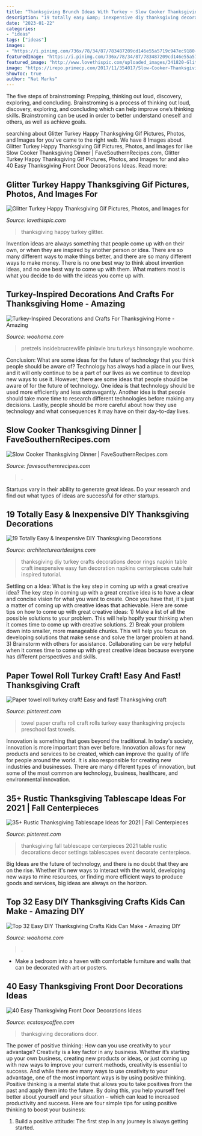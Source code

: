 ```yaml
---
title: "Thanksgiving Brunch Ideas With Turkey ~ Slow Cooker Thanksgiving Dinner"
description: "19 totally easy &amp; inexpensive diy thanksgiving decorations"
date: "2023-01-22"
categories:
- "ideas"
tags: ["ideas"]
images:
- "https://i.pinimg.com/736x/78/34/87/783487209cd146e55a5719c947ec9180--paper-towel-rolls-paper-towels.jpg"
featuredImage: "https://i.pinimg.com/736x/78/34/87/783487209cd146e55a5719c947ec9180--paper-towel-rolls-paper-towels.jpg"
featured_image: "http://www.lovethispic.com/uploaded_images/341820-Glitter-Turkey-Happy-Thanksgiving-Gif.gif"
image: "https://irepo.primecp.com/2017/11/354017/Slow-Cooker-Thanksgiving-Dinner_ExtraLarge1000_ID-2512664.jpg?v=2512664"
ShowToc: true
author: "Nat Marks"
---
```



The five steps of brainstroming: Prepping, thinking out loud, discovery, exploring, and concluding.
Brainstroming is a process of thinking out loud, discovery, exploring, and concluding which can help improve one’s thinking skills. Brainstroming can be used in order to better understand oneself and others, as well as achieve goals.

	

		
searching about Glitter Turkey Happy Thanksgiving Gif Pictures, Photos, and Images for you've came to the right web. We have 8 Images about Glitter Turkey Happy Thanksgiving Gif Pictures, Photos, and Images for like Slow Cooker Thanksgiving Dinner | FaveSouthernRecipes.com, Glitter Turkey Happy Thanksgiving Gif Pictures, Photos, and Images for and also 40 Easy Thanksgiving Front Door Decorations Ideas. Read more:
		
    
## Glitter Turkey Happy Thanksgiving Gif Pictures, Photos, And Images For

<img loading=lazy src="http://www.lovethispic.com/uploaded_images/341820-Glitter-Turkey-Happy-Thanksgiving-Gif.gif" onerror="this.onerror=null;this.src='https://tse3.mm.bing.net/th?id=OIP.4EWRgw94VuE5iYbt-rT_5wHaFi&amp;pid=15.1';" alt="Glitter Turkey Happy Thanksgiving Gif Pictures, Photos, and Images for">

_Source: lovethispic.com_

>thanksgiving happy turkey glitter. 

	

Invention ideas are always something that people come up with on their own, or when they are inspired by another person or idea. There are so many different ways to make things better, and there are so many different ways to make money. There is no one best way to think about invention ideas, and no one best way to come up with them. What matters most is what you decide to do with the ideas you come up with.

    
## Turkey-Inspired Decorations And Crafts For Thanksgiving Home - Amazing

<img loading=lazy src="https://www.woohome.com/wp-content/uploads/2015/11/turkey-inspired-decoration-and-craft-15.jpg" onerror="this.onerror=null;this.src='https://tse3.mm.bing.net/th?id=OIP.MMvKbocCzPgyggMJgqf33wHaLH&amp;pid=15.1';" alt="Turkey-Inspired Decorations and Crafts For Thanksgiving Home - Amazing">

_Source: woohome.com_

>pretzels insidebrucrewlife pinlavie bru turkeys hinsongayle woohome. 

	

Conclusion: What are some ideas for the future of technology that you think people should be aware of?
Technology has always had a place in our lives, and it will only continue to be a part of our lives as we continue to develop new ways to use it. However, there are some ideas that people should be aware of for the future of technology. One idea is that technology should be used more efficiently and less extravagantly. Another idea is that people should take more time to research different technologies before making any decisions. Lastly, people should be more careful about how they use technology and what consequences it may have on their day-to-day lives.

    
## Slow Cooker Thanksgiving Dinner | FaveSouthernRecipes.com

<img loading=lazy src="https://irepo.primecp.com/2017/11/354017/Slow-Cooker-Thanksgiving-Dinner_ExtraLarge1000_ID-2512664.jpg?v=2512664" onerror="this.onerror=null;this.src='https://tse3.mm.bing.net/th?id=OIP.7BSx1NAVqePV8FqNn-HGGgHaKd&amp;pid=15.1';" alt="Slow Cooker Thanksgiving Dinner | FaveSouthernRecipes.com">

_Source: favesouthernrecipes.com_

>. 

	

Startups vary in their ability to generate great ideas. Do your research and find out what types of ideas are successful for other startups.

    
## 19 Totally Easy &amp; Inexpensive DIY Thanksgiving Decorations

<img loading=lazy src="https://www.architectureartdesigns.com/wp-content/uploads/2015/10/1825-630x859.jpg" onerror="this.onerror=null;this.src='https://tse1.mm.bing.net/th?id=OIP.-UjVvNFmfNs1u2Xzg6HYuwHaKG&amp;pid=15.1';" alt="19 Totally Easy &amp; Inexpensive DIY Thanksgiving Decorations">

_Source: architectureartdesigns.com_

>thanksgiving diy turkey crafts decorations decor rings napkin table craft inexpensive easy fun decoration napkins centerpieces cute hair inspired tutorial. 

	

Settling on a Idea: What is the key step in coming up with a great creative idea?
The key step in coming up with a great creative idea is to have a clear and concise vision for what you want to create. Once you have that, it's just a matter of coming up with creative ideas that achievable. Here are some tips on how to come up with great creative ideas: 1) Make a list of all the possible solutions to your problem. This will help hopify your thinking when it comes time to come up with creative solutions. 2) Break your problem down into smaller, more manageable chunks. This will help you focus on developing solutions that make sense and solve the larger problem at hand. 3) Brainstorm with others for assistance. Collaborating can be very helpful when it comes time to come up with great creative ideas because everyone has different perspectives and skills.

    
## Paper Towel Roll Turkey Craft! Easy And Fast! Thanksgiving Craft

<img loading=lazy src="https://i.pinimg.com/736x/78/34/87/783487209cd146e55a5719c947ec9180--paper-towel-rolls-paper-towels.jpg" onerror="this.onerror=null;this.src='https://tse2.mm.bing.net/th?id=OIP.SnBoykF1B6NTJc5PEqyNEwHaJ6&amp;pid=15.1';" alt="Paper towel roll turkey craft! Easy and fast! Thanksgiving craft">

_Source: pinterest.com_

>towel paper crafts roll craft rolls turkey easy thanksgiving projects preschool fast towels. 

	

Innovation is something that goes beyond the traditional. In today's society, innovation is more important than ever before. Innovation allows for new products and services to be created, which can improve the quality of life for people around the world. It is also responsible for creating new industries and businesses. There are many different types of innovation, but some of the most common are technology, business, healthcare, and environmental innovation.

    
## 35+ Rustic Thanksgiving Tablescape Ideas For 2021 | Fall Centerpieces

<img loading=lazy src="https://i.pinimg.com/736x/f2/62/c1/f262c155aaac22d98e895134f7ef462c.jpg" onerror="this.onerror=null;this.src='https://tse3.mm.bing.net/th?id=OIP.j2medcQAt2tSp1rg-A2ecQAAAA&amp;pid=15.1';" alt="35+ Rustic Thanksgiving Tablescape Ideas for 2021 | Fall Centerpieces">

_Source: pinterest.com_

>thanksgiving fall tablescape centerpieces 2021 table rustic decorations decor settings tablescapes event decorate centerpiece. 

	

Big Ideas are the future of technology, and there is no doubt that they are on the rise. Whether it's new ways to interact with the world, developing new ways to mine resources, or finding more efficient ways to produce goods and services, big ideas are always on the horizon. 

    
## Top 32 Easy DIY Thanksgiving Crafts Kids Can Make - Amazing DIY

<img loading=lazy src="https://www.woohome.com/wp-content/uploads/2013/11/Thanksgiving-Crafts-Kids-Can-Make-21.jpg" onerror="this.onerror=null;this.src='https://tse1.mm.bing.net/th?id=OIP.8P4l5trI9HAlz33kIFdczAHaJH&amp;pid=15.1';" alt="Top 32 Easy DIY Thanksgiving Crafts Kids Can Make - Amazing DIY">

_Source: woohome.com_

>. 

	

- Make a bedroom into a haven with comfortable furniture and walls that can be decorated with art or posters.

    
## 40 Easy Thanksgiving Front Door Decorations Ideas

<img loading=lazy src="https://i2.wp.com/www.ecstasycoffee.com/wp-content/uploads/2016/10/Thanksgiving-Front-Door-Decorations-Ideas-10.jpg?resize=564%2C844" onerror="this.onerror=null;this.src='https://tse4.mm.bing.net/th?id=OIP.okV1DWQpE6K7hH8tRVtVigHaLF&amp;pid=15.1';" alt="40 Easy Thanksgiving Front Door Decorations Ideas">

_Source: ecstasycoffee.com_

>thanksgiving decorations door. 

	

The power of positive thinking: How can you use creativity to your advantage?
Creativity is a key factor in any business. Whether it’s starting up your own business, creating new products or ideas, or just coming up with new ways to improve your current methods, creativity is essential to success. And while there are many ways to use creativity to your advantage, one of the most important ways is by using positive thinking.
Positive thinking is a mental state that allows you to take positives from the past and apply them into the future. By doing this, you help yourself feel better about yourself and your situation – which can lead to increased productivity and success. Here are four simple tips for using positive thinking to boost your business: 

1) Build a positive attitude: The first step in any journey is always getting started.

